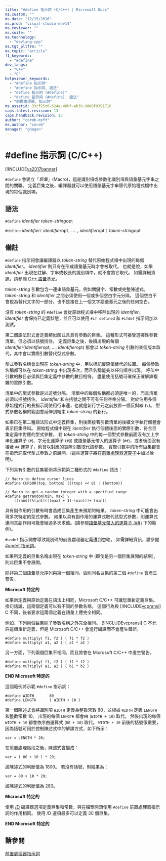 ```yaml
---
title: "#define 指示詞 (C/C++) | Microsoft Docs"
ms.custom: ""
ms.date: "12/15/2016"
ms.prod: "visual-studio-dev14"
ms.reviewer: ""
ms.suite: ""
ms.technology: 
  - "devlang-cpp"
ms.tgt_pltfrm: ""
ms.topic: "article"
f1_keywords: 
  - "#define"
dev_langs: 
  - "C++"
  - "C"
helpviewer_keywords: 
  - "#define 指示詞"
  - "#define 指示詞, 語法"
  - "define 指示詞 (#define)"
  - "define 指示詞 (#define), 語法"
  - "前置處理器, 指示詞"
ms.assetid: 33cf25c6-b24e-40bf-ab30-9008f0391710
caps.latest.revision: 13
caps.handback.revision: 13
author: "corob-msft"
ms.author: "corob"
manager: "ghogen"
---
```

# #define 指示詞 (C/C++)
[!INCLUDE[vs2017banner](../assembler/inline/includes/vs2017banner.md)]

`#define` 會建立「*巨集*」\(Macro\)，這是識別項或參數化識別項與語彙基元字串之間的關聯。  定義巨集之後，編譯器就可以使用語彙基元字串替代原始程式檔中出現的每個識別項。  
  
## 語法  
 `#define` *identifier* *token\-string*opt  
  
 `#define` *identifier*`(` *identifier*opt`,` *...* `,` *identifier*opt `)` *token\-string*opt  
  
## 備註  
 `#define` 指示詞會讓編譯器以 *token\-string* 替代原始程式檔中出現的每個 *identifier*。  *identifier* 則只有在形成語彙基元時才會被取代。  也就是說，如果 *identifier* 出現在註解、字串或較長的識別項中，就不會將它取代。  如需詳細資訊，請參閱 [C\+\+ 語彙基元](../cpp/tokens-cpp.md)。  
  
 *token\-string* 引數包含一連串語彙基元，例如關鍵字、常數或完整陳述式。  *token\-string* 和 *identifier* 之間必須使用一個或多個空白字元分隔。  這個空白不會視為替代文字的一部分，也不是接在上一個文字語彙基元之後的任何空白。  
  
 沒有 *token\-string* 的 `#define` 會從原始程式檔中移除出現的 *identifier*。  *identifier* 會保持已定義狀態，並且可以使用 `#if defined` 和 `#ifdef` 指示詞加以測試。  
  
 第二個語法形式會定義類似函式且具有參數的巨集。  這種形式可接受選擇性參數清單，但必須以括號括住。  定義巨集之後，後續出現的每個 *identifier*\(*identifier*opt, ..., *identifier*opt\) 都會以 *token\-string* 引數的某個版本取代，其中會以實際引數替代型式參數。  
  
 型式參數名稱會出現在 *token\-string* 中，用以標記實際值替代的位置。  每個參數名稱都可以在 *token\-string* 中出現多次，而且名稱能夠以任何順序出現。  呼叫中引數的數目必須與巨集定義中參數的數目相符。  盡量使用括號可確保正確解譯複雜的實際引數。  
  
 清單中的型式參數是以逗號分隔。  清單中的每個名稱都必須是唯一的，而且清單必須以括號括住。  *identifier* 和左括號之間不可有任何空格分隔。  對於佔用多個原始程式行的長指示詞使用行串連，也就是新行字元之前放置一個反斜線 \(`\`\)。  型式參數名稱的範圍會延伸到結束 *token\-string* 的新行。  
  
 如果已在第二種語法形式中定義巨集，則後面接著引數清單的後續文字執行個體會表示巨集呼叫。  原始程式檔中跟在 *identifier* 執行個體後面的實際引數，符合巨集定義中對應的型式參數。  若 *token\-string* 中的每一個型式參數前面沒有加上字串化運算子 \(`#`\)、字元化運算子 \(`#@`\) 或語彙基元帶入的運算子 \(`##`\)，或者後面沒有接著 `##` 運算子，則會以對應的實際引數取代該參數。  實際引數中的所有巨集都會在指示詞取代型式參數之前展開。\(這些運算子將在[前置處理器運算子](../preprocessor/preprocessor-operators.md)中加以說明\)。  
  
 下列具有引數的巨集範例將示範第二種形式的 `#define` 語法：  
  
```  
// Macro to define cursor lines   
#define CURSOR(top, bottom) (((top) << 8) | (bottom))  
  
// Macro to get a random integer with a specified range   
#define getrandom(min, max) \  
    ((rand()%(int)(((max) + 1)-(min)))+ (min))  
```  
  
 具有副作用的引數有時會造成巨集產生未預期的結果。  *token\-string* 中可能會出現多次特定的型式參數。  如果以具有副作用的運算式取代該型式參數，則運算式連同其副作用可能會經過多次求值。\(請參閱[語彙基元帶入的運算子 \(\#\#\)](../preprocessor/token-pasting-operator-hash-hash.md) 下的範例\)。  
  
 `#undef` 指示詞會導致識別碼的前置處理器定義遭到忽略。  如需詳細資訊，請參閱 [\#undef 指示詞](../preprocessor/hash-undef-directive-c-cpp.md)。  
  
 如果所定義的巨集名稱出現在 *token\-string* 中 \(即使是另一個巨集展開的結果\)，則此巨集不會展開。  
  
 除非第二個語彙基元序列與第一個相同，否則同名巨集的第二個 `#define` 會產生警告。  
  
 **Microsoft 特定的**  
  
 如果新定義與原始定義在語法上相同，Microsoft C\/C\+\+ 可讓您重新定義巨集。  換句話說，這兩個定義可以有不同的參數名稱。  這個行為與 [!INCLUDE[vcpransi](../preprocessor/includes/vcpransi_md.md)] C 不同，後者要求這兩個定義在語彙上應完全相同。  
  
 例如，下列兩個巨集除了參數名稱之外完全相同。  [!INCLUDE[vcpransi](../preprocessor/includes/vcpransi_md.md)] C 不允許這類重新定義，但是 Microsoft C\/C\+\+ 會進行編譯而不會產生錯誤。  
  
```  
#define multiply( f1, f2 ) ( f1 * f2 )  
#define multiply( a1, a2 ) ( a1 * a2 )  
```  
  
 另一方面，下列兩個巨集不相同，而且將會在 Microsoft C\/C\+\+ 中產生警告。  
  
```  
#define multiply( f1, f2 ) ( f1 * f2 )  
#define multiply( a1, a2 ) ( b1 * b2 )  
```  
  
 **END Microsoft 特定的**  
  
 這個範例將示範 `#define` 指示詞：  
  
```  
#define WIDTH       80  
#define LENGTH      ( WIDTH + 10 )  
```  
  
 第一個陳述式會將識別項 `WIDTH` 定義為整數常數 80，並根據 `WIDTH` 定義 `LENGTH` 和整數常數 10。  出現的每個 `LENGTH` 都會由 \(`WIDTH + 10`\) 取代。  然後出現的每個 `WIDTH + 10` 都會依序由運算式 \(`80 + 10`\) 取代。  `WIDTH + 10` 前後的括號很重要，因為括號可用於控制陳述式中的解譯方式，如下所示：  
  
```  
var = LENGTH * 20;  
```  
  
 在前置處理階段之後，陳述式會變成：  
  
```  
var = ( 80 + 10 ) * 20;  
```  
  
 該陳述式的判斷值為 1800。  若沒有括號，則結果為：  
  
```  
var = 80 + 10 * 20;  
```  
  
 該陳述式的判斷值為 280。  
  
 **Microsoft 特定的**  
  
 使用 [\/D](../build/reference/d-preprocessor-definitions.md) 編譯器選項定義巨集和常數，與在檔案開頭使用 `#define` 前置處理器指示詞的作用相同。  使用 \/D 選項最多可以定義 30 個巨集。  
  
 **END Microsoft 特定的**  
  
## 請參閱  
 [前置處理器指示詞](../preprocessor/preprocessor-directives.md)